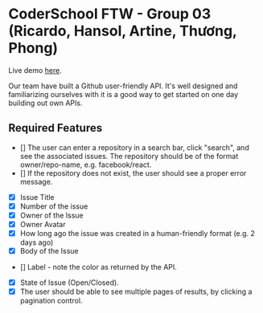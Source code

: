 # CoderSchool FTW - Group 03 (Ricardo, Hansol, Artine, Thương, Phong)
Live demo [here](#).

Our team have built a Github user-friendly API. It's well designed and familiarizing ourselves with it is a good way to get started on one day building out own APIs.

## Required Features
- [] The user can enter a repository in a search bar, click "search", and see the associated issues. The repository should be of the format owner/repo-name, e.g. facebook/react.
- [] If the repository does not exist, the user should see a proper error message.
- [x] Issue Title
- [x] Number of the issue
- [x] Owner of the Issue
- [x] Owner Avatar
- [x] How long ago the issue was created in a human-friendly format (e.g. 2 days ago)
- [x] Body of the Issue
- [] Label - note the color as returned by the API.
- [x] State of Issue (Open/Closed).
- [x] The user should be able to see multiple pages of results, by clicking a pagination control.
